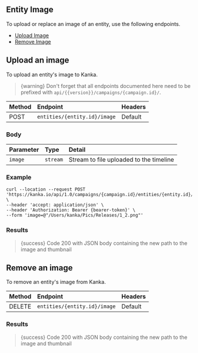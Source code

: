 ## Entity Image

To upload or replace an image of an entity, use the following endpoints.

- [Upload Image](#upload-image)
- [Remove Image](#remove-image)


<a name="upload-image"></a>
## Upload an image

To upload an entity's image to Kanka.

> {warning} Don't forget that all endpoints documented here need to be prefixed with `api/{{version}}/campaigns/{campaign.id}/`.


| Method | Endpoint| Headers |
| :- |   :-   |  :-  |
| POST | `entities/{entity.id}/image` | Default |


### Body

| Parameter | Type | Detail |
| :- |   :-   |  :-  |
| `image` | `stream` | Stream to file uploaded to the timeline |

### Example

```
curl --location --request POST 'https://kanka.io/api/1.0/campaigns/{campaign.id}/entities/{entity.id}/image' \
--header 'accept: application/json' \
--header 'Authorization: Bearer {bearer-token}' \
--form 'image=@"/Users/kanka/Pics/Releases/1_2.png"'
```

### Results

> {success} Code 200 with JSON body containing the new path to the image and thumbnail


<a name="remove-image"></a>
## Remove an image

To remove an entity's image from Kanka.


| Method | Endpoint| Headers |
| :- |   :-   |  :-  |
| DELETE | `entities/{entity.id}/image` | Default |


### Results

> {success} Code 200 with JSON body containing the new path to the image and thumbnail
>
